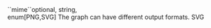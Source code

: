 <tr><td>``mime``</td><td>optional, string,<br/>enum[PNG,SVG]</td>
<td>The graph can have different output formats.</td>
<td></td><td>SVG</td></tr>
